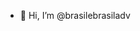 - 👋 Hi, I’m @brasilebrasiladv

<!---
brasilebrasiladv/brasilebrasiladv is a ✨ special ✨ repository because its `README.md` (this file) appears on your GitHub profile.
You can click the Preview link to take a look at your changes.
--->
